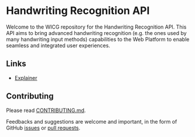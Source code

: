 Handwriting Recognition API
===

Welcome to the WICG repository for the Handwriting Recognition API. This API aims to bring advanced handwriting recognition (e.g. the ones used by many handwriting input methods) capabilities to the Web Platform to enable seamless and integrated user experiences.


## Links

* [Explainer](./explainer.md)

## Contributing
Please read [CONTRIBUTING.md](./CONTRIBUTING.md).

Feedbacks and suggestions are welcome and important, in the form of GitHub [issues](//github.com/WICG/handwriting-recognition/issues) or [pull requests](https://github.com/WICG/handwriting-recognition/pulls).